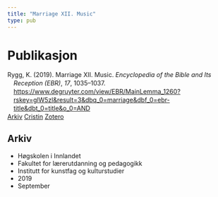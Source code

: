 ```yaml
---
title: "Marriage XII. Music"
type: pub
---
```

<h1>Publikasjon</h1>
<article id="csl-bib-container-XSPPZN2U" class="csl-bib-container">
  <div class="csl-bib-body" style="line-height: 1.35; padding-left: 1em; text-indent:-1em;">
  <div class="csl-entry">Rygg, K. (2019). Marriage XII. Music. <i>Encyclopedia of the Bible and Its Reception (EBR)</i>, <i>17</i>, 1035&#x2013;1037. <a href="https://www.degruyter.com/view/EBR/MainLemma_1260?rskey=glW5zl&amp;result=3&amp;dbq_0=marriage&amp;dbf_0=ebr-title&amp;dbt_0=title&amp;o_0=AND">https://www.degruyter.com/view/EBR/MainLemma_1260?rskey=glW5zl&amp;result=3&amp;dbq_0=marriage&amp;dbf_0=ebr-title&amp;dbt_0=title&amp;o_0=AND</a></div>
</div>
  <div class="csl-bib-buttons">
    <a href="#taxonomy-article-XSPPZN2U" class="csl-bib-button">Arkiv</a>
    <a href="https://app.cristin.no/results/show.jsf?id=1731161" alt="Cristin URL" class="csl-bib-button">Cristin</a>
    <a href="http://zotero.org/groups/5022929/items/XSPPZN2U" alt="Zotero URL" class="csl-bib-button">Zotero</a>
  </div>
  <div id="csl-bib-meta-container-XSPPZN2U"></div>
</article>
<div id="csl-bib-meta-XSPPZN2U" class="csl-bib-meta">
  <article id="taxonomy-article-XSPPZN2U" class="taxonomy-article">
    <h1>Arkiv</h1>
    <ul>
      <li>Høgskolen i Innlandet</li>
      <li>Fakultet for lærerutdanning og pedagogikk</li>
      <li>Institutt for kunstfag og kulturstudier</li>
      <li>2019</li>
      <li>September</li>
    </ul>
  </article>
</div>
